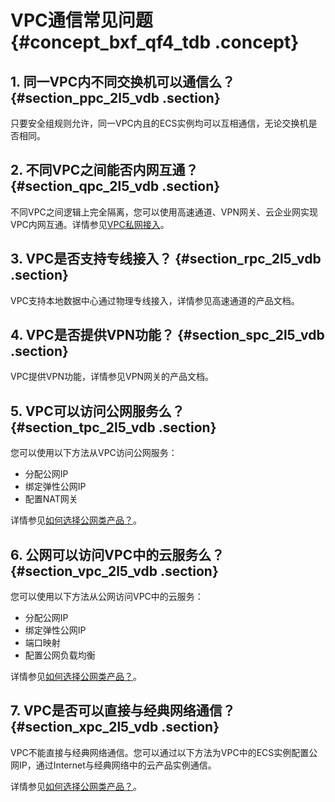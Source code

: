 # VPC通信常见问题 {#concept_bxf_qf4_tdb .concept}

## 1. 同一VPC内不同交换机可以通信么？ {#section_ppc_2l5_vdb .section}

只要安全组规则允许，同一VPC内且的ECS实例均可以互相通信，无论交换机是否相同。

## 2. 不同VPC之间能否内网互通？ {#section_qpc_2l5_vdb .section}

不同VPC之间逻辑上完全隔离，您可以使用高速通道、VPN网关、云企业网实现VPC内网互通。详情参见[VPC私网接入](../cn.zh-CN/最佳实践/VPC私网接入.md#)。

## 3. VPC是否支持专线接入？ {#section_rpc_2l5_vdb .section}

VPC支持本地数据中心通过物理专线接入，详情参见高速通道的产品文档。

## 4. VPC是否提供VPN功能？ {#section_spc_2l5_vdb .section}

VPC提供VPN功能，详情参见VPN网关的产品文档。

## 5. VPC可以访问公网服务么？ {#section_tpc_2l5_vdb .section}

您可以使用以下方法从VPC访问公网服务：

-   分配公网IP
-   绑定弹性公网IP
-   配置NAT网关

详情参见[如何选择公网类产品？](../cn.zh-CN/最佳实践/如何选择公网类产品？.md#)。

## 6. 公网可以访问VPC中的云服务么？ {#section_vpc_2l5_vdb .section}

您可以使用以下方法从公网访问VPC中的云服务：

-   分配公网IP
-   绑定弹性公网IP
-   端口映射
-   配置公网负载均衡

详情参见[如何选择公网类产品？](../cn.zh-CN/最佳实践/如何选择公网类产品？.md#)。

## 7. VPC是否可以直接与经典网络通信？ {#section_xpc_2l5_vdb .section}

VPC不能直接与经典网络通信。您可以通过以下方法为VPC中的ECS实例配置公网IP，通过Internet与经典网络中的云产品实例通信。

详情参见[如何选择公网类产品？](../cn.zh-CN/最佳实践/如何选择公网类产品？.md#)。

